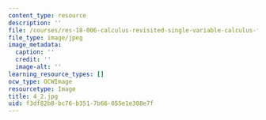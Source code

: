 ```yaml
---
content_type: resource
description: ''
file: /courses/res-18-006-calculus-revisited-single-variable-calculus-fall-2010/f3df82b8bc76b3517b66055e1e308e7f_4_2.jpg
file_type: image/jpeg
image_metadata:
  caption: ''
  credit: ''
  image-alt: ''
learning_resource_types: []
ocw_type: OCWImage
resourcetype: Image
title: 4_2.jpg
uid: f3df82b8-bc76-b351-7b66-055e1e308e7f
---
```

